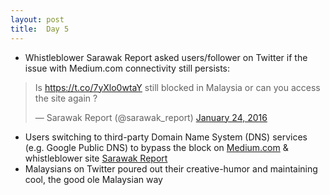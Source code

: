 ```yaml
---
layout: post
title:  Day 5
---
```


- Whistleblower Sarawak Report asked users/follower on Twitter if the issue with Medium.com connectivity still persists: 

<blockquote class="twitter-tweet" lang="en"><p lang="en" dir="ltr">Is <a href="https://t.co/7yXlo0wtaY">https://t.co/7yXlo0wtaY</a> still blocked in Malaysia or can you access the site again ?</p>&mdash; Sarawak Report (@sarawak_report) <a href="https://twitter.com/sarawak_report/status/691279431227305984">January 24, 2016</a></blockquote>

- Users switching to third-party Domain Name System (DNS) services (e.g. Google Public DNS) to bypass the block on [Medium.com](https://medium.com) &amp; whistleblower site [Sarawak Report](http://sarawakreport.org)
- Malaysians on Twitter poured out their creative-humor and maintaining cool, the good ole Malaysian way